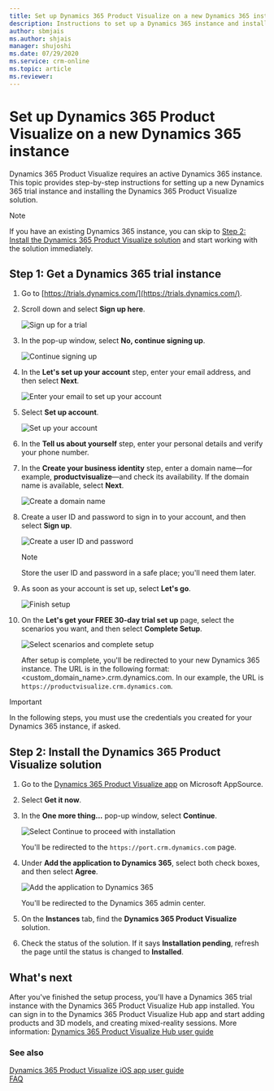 ```yaml
---
title: Set up Dynamics 365 Product Visualize on a new Dynamics 365 instance
description: Instructions to set up a Dynamics 365 instance and install the Dynamics 365 Product Visualize solution
author: sbmjais
ms.author: shjais
manager: shujoshi
ms.date: 07/29/2020
ms.service: crm-online
ms.topic: article
ms.reviewer:
---
```


# Set up Dynamics 365 Product Visualize on a new Dynamics 365 instance

Dynamics 365 Product Visualize requires an active Dynamics 365 instance. This topic provides step-by-step instructions for setting up a new Dynamics 365 trial instance and installing the Dynamics 365 Product Visualize solution.

> [!NOTE]
> If you have an existing Dynamics 365 instance, you can skip to [Step 2: Install the Dynamics 365 Product Visualize solution](#step-2-install-the-dynamics-365-product-visualize-solution) and start working with the solution immediately.

## Step 1: Get a Dynamics 365 trial instance

1. Go to [https://trials.dynamics.com/](https://trials.dynamics.com/).

2. Scroll down and select **Sign up here**.

    ![Sign up for a trial](media/trials-page.png "Sign up for a trial")

3. In the pop-up window, select **No, continue signing up**.

    ![Continue signing up](media/continue-step.png "Continue signing up")

4. In the **Let's set up your account** step, enter your email address, and then select **Next**.

    ![Enter your email to set up your account](media/wizard-step1.png "Enter your email to set up your account")

5. Select **Set up account**.

    ![Set up your account](media/wizard-step1_1.png "Set up your account")

6. In the **Tell us about yourself** step, enter your personal details and verify your phone number.

7. In the **Create your business identity** step, enter a domain name&mdash;for example, **productvisualize**&mdash;and check its availability. If the domain name is available, select **Next**.

    ![Create a domain name](media/wizard-step3.png "Create a domain name")

8. Create a user ID and password to sign in to your account, and then select **Sign up**.

    ![Create a user ID and password](media/wizard-step3_1.png "Create a user ID and password")

    > [!NOTE]
    > Store the user ID and password in a safe place; you'll need them later.

9. As soon as your account is set up, select **Let's go**.

    ![Finish setup](media/wizard-step4.png "Finish setup")

10. On the **Let's get your FREE 30-day trial set up** page, select the scenarios you want, and then select **Complete Setup**.

    ![Select scenarios and complete setup](media/trial-setup-page.png "Select scenarios and complete setup")

    After setup is complete, you'll be redirected to your new Dynamics 365 instance. The URL is in the following format: &lt;custom\_domain\_name&gt;.crm.dynamics.com. In our example, the URL is `https://productvisualize.crm.dynamics.com`.

 > [!IMPORTANT]
 > In the following steps, you must use the credentials you created for your Dynamics 365 instance, if asked.

## Step 2: Install the Dynamics 365 Product Visualize solution

1. Go to the [Dynamics 365 Product Visualize app](https://appsource.microsoft.com/en-us/product/dynamics-365/mscrm.d365_product_visualize?tab=Overview) on Microsoft AppSource.

2. Select **Get it now**.

3. In the **One more thing...** pop-up window, select **Continue**.

    ![Select Continue to proceed with installation](media/continue-step-app.png "Select Continue to proceed with installation")

    You'll be redirected to the `https://port.crm.dynamics.com` page.

4. Under **Add the application to Dynamics 365**, select both check boxes, and then select **Agree**.

    ![Add the application to Dynamics 365](media/add-app-to-d365.png "Add the application to Dynamics 365")

    You'll be redirected to the Dynamics 365 admin center.

5. On the **Instances** tab, find the **Dynamics 365 Product Visualize** solution.

6. Check the status of the solution. If it says **Installation pending**, refresh the page until the status is changed to **Installed**.

## What's next

After you've finished the setup process, you'll have a Dynamics 365 trial instance with the Dynamics 365 Product Visualize Hub app installed. You can sign in to the Dynamics 365 Product Visualize Hub app and start adding products and 3D models, and creating mixed-reality sessions. More information: [Dynamics 365 Product Visualize Hub user guide](hub-user-guide.md)

### See also

[Dynamics 365 Product Visualize iOS app user guide](user-guide.md)<br>
[FAQ](faq.md)
